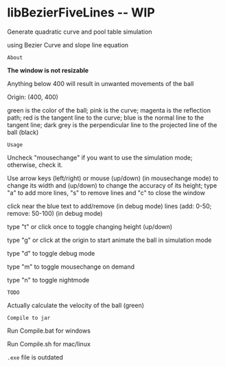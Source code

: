 # libBezierFiveLines -- WIP

Generate quadratic curve and pool table simulation

using Bezier Curve and slope line equation

```About```

**The window is not resizable**

Anything below 400 will result in unwanted movements of the ball

Origin: (400, 400) 

green is the color of the ball; pink is the curve; magenta is the reflection path; red is the tangent line to the curve; blue is the normal line to the tangent line; dark grey is the perpendicular line to the projected line of the ball (black)

```Usage```

Uncheck "mousechange" if you want to use the simulation mode; otherwise, check it.

Use arrow keys (left/right) or mouse (up/down) (in mousechange mode) to change its width and (up/down) to change the accuracy of its height; type "a" to add more lines, "s" to remove lines and "c" to close the window

click near the blue text to add/remove (in debug mode) lines (add: 0-50; remove: 50-100) (in debug mode)

type "t" or click once to toggle changing height (up/down)

type "g" or click at the origin to start animate the ball in simulation mode

type "d" to toggle debug mode

type "m" to toggle mousechange on demand

type "n" to toggle nightmode

```TODO```

Actually calculate the velocity of the ball (green) 

```Compile to jar```

Run Compile.bat for windows

Run Compile.sh for mac/linux

```.exe``` file is outdated